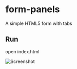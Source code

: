 # form-panels
A simple HTML5 form with tabs

## Run
open index.html

![Screenshot](https://i.postimg.cc/28zsYfp4/Capture-d-e-cran-2018-11-01-a-22-35-39.png)

